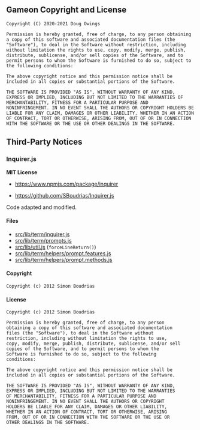 ## Gameon Copyright and License

```
Copyright (C) 2020-2021 Doug Owings

Permission is hereby granted, free of charge, to any person obtaining
a copy of this software and associated documentation files (the
"Software"), to deal in the Software without restriction, including
without limitation the rights to use, copy, modify, merge, publish,
distribute, sublicense, and/or sell copies of the Software, and to
permit persons to whom the Software is furnished to do so, subject to
the following conditions:

The above copyright notice and this permission notice shall be
included in all copies or substantial portions of the Software.

THE SOFTWARE IS PROVIDED "AS IS", WITHOUT WARRANTY OF ANY KIND,
EXPRESS OR IMPLIED, INCLUDING BUT NOT LIMITED TO THE WARRANTIES OF
MERCHANTABILITY, FITNESS FOR A PARTICULAR PURPOSE AND
NONINFRINGEMENT. IN NO EVENT SHALL THE AUTHORS OR COPYRIGHT HOLDERS BE
LIABLE FOR ANY CLAIM, DAMAGES OR OTHER LIABILITY, WHETHER IN AN ACTION
OF CONTRACT, TORT OR OTHERWISE, ARISING FROM, OUT OF OR IN CONNECTION
WITH THE SOFTWARE OR THE USE OR OTHER DEALINGS IN THE SOFTWARE.
```

## Third-Party Notices

### Inquirer.js

**MIT License**

- https://www.npmjs.com/package/inquirer

- https://github.com/SBoudrias/Inquirer.js

Code adapted and modified.

#### Files

- [src/lib/term/inquirer.js](src/lib/term/inquirer.js)
- [src/lib/term/prompts.js](src/lib/term/prompts.js)
- [src/lib/util.js](src/lib/util.js) (`forceLineReturn()`)
- [src/lib/term/helpers/prompt.features.js](src/lib/term/helpers/prompt.features.js)
- [src/lib/term/helpers/prompt.methods.js](src/lib/term/helpers/prompt.methods.js)

#### Copyright

```
Copyright (c) 2012 Simon Boudrias
```

#### License

```
Copyright (c) 2012 Simon Boudrias

Permission is hereby granted, free of charge, to any person
obtaining a copy of this software and associated documentation
files (the "Software"), to deal in the Software without
restriction, including without limitation the rights to use,
copy, modify, merge, publish, distribute, sublicense, and/or sell
copies of the Software, and to permit persons to whom the
Software is furnished to do so, subject to the following
conditions:

The above copyright notice and this permission notice shall be
included in all copies or substantial portions of the Software.

THE SOFTWARE IS PROVIDED "AS IS", WITHOUT WARRANTY OF ANY KIND,
EXPRESS OR IMPLIED, INCLUDING BUT NOT LIMITED TO THE WARRANTIES
OF MERCHANTABILITY, FITNESS FOR A PARTICULAR PURPOSE AND
NONINFRINGEMENT. IN NO EVENT SHALL THE AUTHORS OR COPYRIGHT
HOLDERS BE LIABLE FOR ANY CLAIM, DAMAGES OR OTHER LIABILITY,
WHETHER IN AN ACTION OF CONTRACT, TORT OR OTHERWISE, ARISING
FROM, OUT OF OR IN CONNECTION WITH THE SOFTWARE OR THE USE OR
OTHER DEALINGS IN THE SOFTWARE.
```

